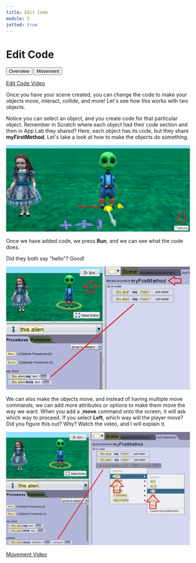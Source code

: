 ```yaml
---
title: Edit Code
module: 5
jotted: true
---
```


# Edit Code

<div class="tab">
  <button class="tablinks active" onclick="openTab(event, 'Overview')">Overview</button>
   <button class="tablinks" onclick="openTab(event, 'Move')">Movement</button>
</div>
<!-- Tab content -->
<div id="Overview" class="tabcontent" style="display:block">

<p><a href="//www.youtube.com/embed/fyZiuVeMzN8" data-lity>Edit Code Video</a></p>

<p>Once you have your scene created, you can change the code to make your objects move, interact, collide, and more!  Let's see how this works with two objects.</p>

<p>Notice you can select an object, and you create code for that particular object.  Remember in Scratch where each object had their code section and then in App Lab they shared?  Here, each object has its code, but they share <b>myFirstMethod</b>.  Let's take a look at how to make the objects do something.</p>

<p><img src="../imgs/EditCode.png" alt="Edit Code" /></p>

<p>Once we have added code, we press <b>Run</b>, and we can see what the code does.</p>

<p>Did they both say "hello"?  Good!</p>

<p><img src="../imgs/FirstMethod.png" alt="First Method" /></p>

</div>
<div id="Move" class="tabcontent">

<p>We can also make the objects move, and instead of having multiple move commands, we can add more attributes or options to make them move the way we want.  When you add a ,<b>move</b> command onto the screen, it will ask which way to proceed.  If you select <b>Left</b>, which way will the player move? Did you figure this out? Why?  Watch the video, and I will explain it.</p>

<p><img src="../imgs/MoveCharacter.png" alt="Move Character" /></p>

<p><a href="//www.youtube.com/embed/dnUFXLrw1Mc" data-lity>Movement Video</a></p>

</div>